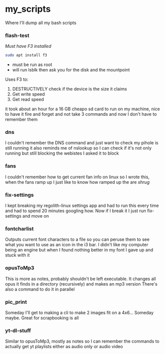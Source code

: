 # my_scripts
Where I'll dump all my bash scripts

### flash-test
*Must have F3 installed*
```bash
sudo apt install f3
```
- must be run as root
- will run lsblk then ask you for the disk and the mountpoint

Uses F3 to:
1) DESTRUCTIVELY check if the device is the size it claims
2) Get write speed
3) Get read speed

it took about an hour for a 16 GB cheapo sd card to run on my machine, nice to have it fire and forget and not take 3 commands and now I don't have to remember them

### dns
I couldn't remember the DNS command and just want to check my pihole is still running
it also reminds me of nslookup so I can check if it's not only running but still blocking the webistes I asked it to block

### fans
I couldn't remember how to get current fan info on linux so I wrote this, when the fans ramp up I just like to know how ramped up the are *shrug*

### fix-settings
I kept breaking my regolith-linux settings app and had to run this every time and had to spend 20 minutes googling how. Now if I break it I just run fix-settings and move on

### fontcharlist
Outputs current font characters to a file so you can peruse them to see what you want to use as an icon in the i3 bar. I didn't like my computer being an engine but when I found nothing better in my font I gave up and stuck with it

### opusToMp3
This is more as notes, probably shouldn't be left executable. It changes all opus it finds in a directory (recursively) and makes an mp3 version
There's also a command to do it in parallel

### pic_print
Someday I'll get to making a cli to make 2 images fit on a 4x6... Someday maybe. Great for scrapbooking is all

### yt-dl-stuff
Similar to opusToMp3, mostly as notes so I can remember the commands to actually get yt playlists either as audio only or audio video
